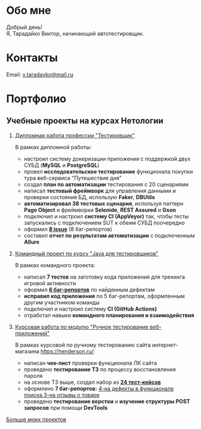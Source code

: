 # Обо мне

Добрый день!  
Я, Тарадайко Виктор, начинающий автотестировщик. 

# Контакты
     
Email: v.taradayko@mail.ru  

# Портфолио

## Учебные проекты на курсах Нетологии

1. [Дипломная работа профессии "Тестировщик"](https://github.com/Viktor2491/QA-Diplom.git)

    В рамках дипломной работы:

    - настроил систему докеризации приложения с поддержкой двух СУБД (**MySQL** и **PostgreSQL**)
    - провел **исследовательское тестирование** функционала покупки тура веб-сервиса "Путешествие дня"
    - создал **план по автоматизации** тестирования с 20 сценариями
    - написал **тестовый фреймворк** для управления данными и проверки состояния БД, использую **Faker**, **DBUtils**
    - **автоматизировал 38 тестовых сценария**, используя паттерн **Page Object** и фреймворки **Selenide**, **REST Assured** и **Gson**
    - подключил и настроил **систему CI (AppVeyor)** так, чтобы тесты запускались с подключением SUT к обеим СУБД поочередно
    - оформил [**8 issue**](https://github.com/Viktor2491/QA-Diplom/issues) (8 баг-репортов)
    - составил **отчет по результатам автоматизации** с подключенным **Allure**


1. [Командный проект по курсу "Java для тестировщиков"](https://github.com/DmitryMikita/GameStore_testing.git)

    В рамках командного проекта: 

     - написал **7 тестов** на заготовку кода приложения для трекинга игровой активности
     - оформил [**6 баг-репортов**](https://github.com/DmitryMikita/GameStore_testing/issues?q=is%3Aissue+is%3Aclosed) по найденным дефектам
     - **исправил код приложения** по 5 баг-репортам, оформленным другим участником команды
     - подключил и настроил систему **CI (GitHub Actions)**
     - отработал навыки **командного планирования и взаимодействия**

1. [Курсовая работа по модулю "Ручное тестирование веб-приложений"](https://docs.google.com/spreadsheets/d/1qeVGnFKS7NjMV8O19GbYHfcnCjph7PB6jLOaJ1FN47c/edit#gid=0)

    В рамках курсовой по ручному тестированию сайта интернет-магазина https://henderson.ru/:

    - написан **чек-лист** проверки функционала ЛК сайта 
    - проведено **тестирование ТЗ** по процессу восстановления пароля
    - на основе ТЗ выше, создал набор из [**24 тест-кейсов**](https://docs.google.com/spreadsheets/d/1KU7FRp8vw2548GV2Y6shte5r3pt2Joeb/edit?usp=sharing&ouid=108750645653417271805&rtpof=true&sd=true)
    - оформлено **7 баг-репортов:** [4-на дефекты в функционале поиска](https://docs.google.com/spreadsheets/d/1MmlP-mN6f_jaI7kFDgcm_cXTsGyvt5g2/edit?usp=sharing&ouid=108750645653417271805&rtpof=true&sd=true),[3-на отзывы о товаре](https://docs.google.com/spreadsheets/d/1HjhGgYgmHNqMGzBgfKoIT8qL0__4Tl1k/edit?usp=sharing&ouid=108750645653417271805&rtpof=true&sd=true) 
    - проведено **тестирование верстки** и **изучение структуры POST запросов** при помощи **DevTools**
 
[Больше моих проектов](https://github.com/Viktor2491?tab=repositories)

